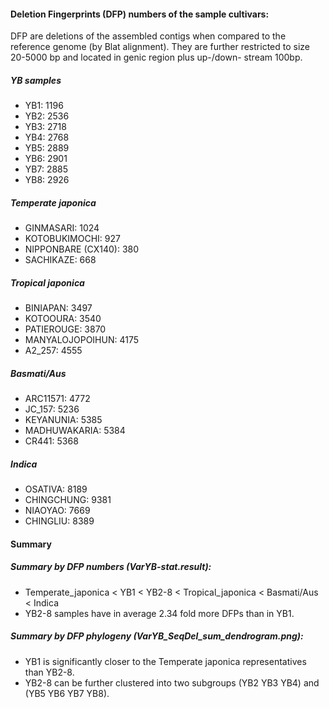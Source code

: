 #### Deletion Fingerprints (DFP) numbers of the sample cultivars:
DFP are deletions of the assembled contigs when compared to the reference genome (by Blat alignment). They are further restricted to size 20-5000 bp and located in genic region plus up-/down- stream 100bp.

##### YB samples
* YB1: 1196
* YB2: 2536
* YB3: 2718
* YB4: 2768
* YB5: 2889
* YB6: 2901
* YB7: 2885
* YB8: 2926

##### Temperate japonica
* GINMASARI: 1024
* KOTOBUKIMOCHI: 927
* NIPPONBARE (CX140): 380
* SACHIKAZE: 668

##### Tropical japonica
* BINIAPAN: 3497
* KOTOOURA: 3540
* PATIEROUGE: 3870
* MANYALOJOPOIHUN: 4175
* A2_257: 4555

##### Basmati/Aus
* ARC11571: 4772
* JC_157: 5236
* KEYANUNIA: 5385
* MADHUWAKARIA: 5384
* CR441: 5368

##### Indica
* OSATIVA: 8189
* CHINGCHUNG: 9381
* NIAOYAO: 7669
* CHINGLIU: 8389

#### Summary
##### Summary by DFP numbers (VarYB-stat.result):
* Temperate_japonica < YB1 < YB2-8 < Tropical_japonica < Basmati/Aus < Indica
* YB2-8 samples have in average 2.34 fold more DFPs than in YB1.   

##### Summary by DFP phylogeny (VarYB_SeqDel_sum_dendrogram.png):
* YB1 is significantly closer to the Temperate japonica representatives than YB2-8.
* YB2-8 can be further clustered into two subgroups (YB2 YB3 YB4) and (YB5 YB6 YB7 YB8).
